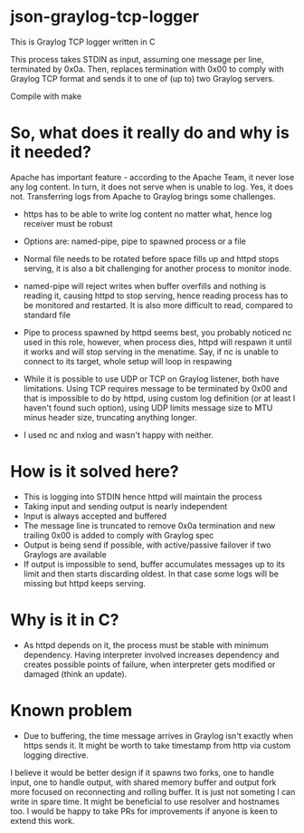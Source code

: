 # json-graylog-tcp-logger
This is Graylog TCP logger written in C

This process takes STDIN as input, assuming one message per line, terminated by 0x0a. Then, replaces termination with 0x00 to comply with Graylog TCP format and sends it to one of (up to) two Graylog servers.

Compile with make

# So, what does it really do and why is it needed?
Apache has important feature - according to the Apache Team, it never lose any log content. In turn, it does not serve when is unable to log. Yes, it does not.
Transferring logs from Apache to Graylog brings some challenges.
- https has to be able to write log content no matter what, hence log receiver must be robust
- Options are: named-pipe, pipe to spawned process or a file
- Normal file needs to be rotated before space fills up and httpd stops serving, it is also a bit challenging for another process to monitor inode.
- named-pipe will reject writes when buffer overfills and nothing is reading it, causing httpd to stop serving, hence reading process has to be monitored and restarted. It is also more difficult to read, compared to standard file
- Pipe to process spawned by httpd seems best, you probably noticed nc used in this role, however, when process dies, httpd will respawn it until it works and will stop serving in the menatime. Say, if nc is unable to connect to its target, whole setup will loop in respawing
- While it is possible to use UDP or TCP on Graylog listener, both have limitations. Using TCP requires message to be terminated by 0x00 and that is impossible to do by httpd, using custom log definition (or at least I haven't found such option), using UDP limits message size to MTU minus header size, truncating anything longer.

- I used nc and nxlog and wasn't happy with neither.

# How is it solved here?
- This is logging into STDIN hence httpd will maintain the process
- Taking input and sending output is nearly independent
- Input is always accepted and buffered
- The message line is truncated to remove 0x0a termination and new trailing 0x00 is added to comply with Graylog spec
- Output is being send if possible, with active/passive failover if two Graylogs are available
- If output is impossible to send, buffer accumulates messages up to its limit and then starts discarding oldest. In that case some logs will be missing but httpd keeps serving.

# Why is it in C?
- As httpd depends on it, the process must be stable with minimum dependency. Having interpreter involved increases dependency and creates possible points of failure, when interpreter gets modified or damaged (think an update).

# Known problem
- Due to buffering, the time message arrives in Graylog isn't exactly when https sends it. It might be worth to take timestamp from http via custom logging directive. 

I believe it would be better design if it spawns two forks, one to handle input, one to handle output, with shared memory buffer and output fork more focused on reconnecting and rolling buffer. It is just not someting I can write in spare time. It might be beneficial to use resolver and hostnames too. I would be happy to take PRs for improvements if anyone is keen to extend this work.
